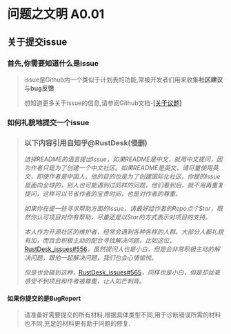 问题之文明   A0.01
===============	
## 关于提交issue
### 首先,你需要知道什么是issue

> issue是Github内一个类似于计划表的功能,常被开发者们用来收集**社区建议**与**bug反馈**
> 
> 想知道更多关于issue的信息,请参阅Github文档-[[关于议题]](https://docs.github.com/cn/issues/tracking-your-work-with-issues/about-issues)

### 如何礼貌地提交一个issue
> ### 以下内容引用自知乎@RustDesk(侵删)
>
>*选择README的语言提出Issue，如果README是中文，就用中文提问，因为作者只是为了创建一个中文社区。如果README是英文，请尽量使用英文，即使作者是中国人，他的目的也是为了创建国际化社区，你提的Issue是面向全球的，别人也可能遇到过同样的问题，他们看到后，就不用再重复提问，这样可以节省作者的宝贵时间，也是对作者的尊重。*
>
>*如果你在提一些寻求帮助方面的Issue，请最好给作者的Repo点个Star，既然你认可项目对你有帮助，尽量还是以Star的方式表示对项目的支持。*
>
>*本人作为开源社区的维护者，经常会遇到各种各样的人群。大部分人都礼貌有加，而且会积极主动的配合寻找解决问题，比如这位，*[RustDesk_issues#556](https://github.com/rustdesk/rustdesk/issues/556#issuecomment-1132700519)*，虽然提问人也是小白，但是会非常积极主动的解决问题，跟他一起解决问题，我们也会心情愉悦。*
>
>*但是也会碰到这种，*[RustDesk_issues#565](https://github.com/rustdesk/rustdesk/issues/565)*，同样也是小白，但是却丝毫感受不到项目和作者被尊重，让人如芒刺背。*
#### 如果你提交的是BugReport
>请准备好需要提交的所有材料,根据具体类型不同,用于诊断错误所需的材料也不同.充足的材料更有助于问题的修复.
